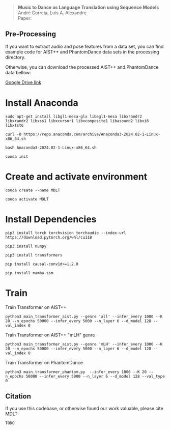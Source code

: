 > **Music to Dance as Language Translation using Sequence Models**\
> André Correia, Luís A. Alexandre\
> Paper: 

## Pre-Processing

If you want to extract audio and pose features from a data set, you can find example code for AIST++ and PhantomDance data sets in the processing directory.

Otherwise, you can download the processed AIST++ and PhantomDance data bellow:

[Google Drive link](https://drive.google.com/file/d/1YsrAkAkTjTsEswvtT9DDlWI4YipEJjZf/view?usp=drive_link)

# Install Anaconda
```
sudo apt-get install libgl1-mesa-glx libegl1-mesa libxrandr2 libxrandr2 libxss1 libxcursor1 libxcomposite1 libasound2 libxi6 libxtst6

curl -O https://repo.anaconda.com/archive/Anaconda3-2024.02-1-Linux-x86_64.sh

bash Anaconda3-2024.02-1-Linux-x86_64.sh

conda init
```

# Create and activate environment
```
conda create --name MDLT

conda activate MDLT
```

# Install Dependencies
```
pip3 install torch torchvision torchaudio --index-url https://download.pytorch.org/whl/cu118

pip3 install numpy

pip3 install transformers

pip install causal-conv1d>=1.2.0

pip install mamba-ssm
```

# Train

Train Transformer on AIST++

```
python3 main_transformer_aist.py --genre 'all' --infer_every 1000 --K 20 --n_epochs 50000 --infer_every 5000 --n_layer 6 --d_model 128 --val_index 0
```

Train Transformer on AIST++ "mLH" genre

```
python3 main_transformer_aist.py --genre 'mLH' --infer_every 1000 --K 20 --n_epochs 50000 --infer_every 5000 --n_layer 6 --d_model 128 --val_index 0
```

Train Transformer on PhantomDance

```
python3 main_transformer_phantom.py  --infer_every 1000 --K 20 --n_epochs 50000 --infer_every 5000 --n_layer 6 --d_model 128 --val_type 0
```

## Citation

If you use this codebase, or otherwise found our work valuable, please cite MDLT:
```
TODO
```
